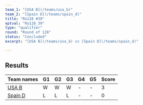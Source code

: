 ```yaml
---
team_1: "[USA B](/teams/usa_b)"
team_2: "[Spain D](/teams/spain_d)"
title: "Ro128 #39"
optval: "Ro128_39"
type: "qualifier"
round: "Round of 128"
status: "Concluded"
excerpt: "[USA B](/teams/usa_b) vs [Spain D](/teams/spain_d)"

---
```

## Results

| Team names | G1 | G2 | G3 | G4 | G5 | Score |
| -- | -- | -- | -- | -- | -- | -- |
| [USA B](/teams/usa_b) | W | W | W | - | - | 3 |
| [Spain D](/teams/spain_d) | L | L | L | - | - | 0 |
